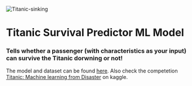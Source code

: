 ![Titanic-sinking](https://user-images.githubusercontent.com/59442907/97293330-89abad00-1872-11eb-8b51-2c2e93a6de33.jpg)

# Titanic Survival Predictor ML Model 
### Tells whether a passenger (with characteristics as your input) can survive the Titanic dorwning or not!

The model and dataset can be found [here](https://github.com/k2maan/TitanicPredictionDjangoML/tree/master/Model%20and%20data). Also check the competetion [Titanic: Machine learning from Disaster](https://www.kaggle.com/c/titanic) on kaggle.


